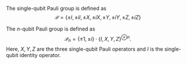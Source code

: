 
The single-qubit Pauli group is defined as 
$$
\mathcal P = \{ \pm I , \pm i I, \pm X , \pm i X, \pm Y , \pm i Y, \pm Z , \pm i Z\}
$$

The $n$-qubit Pauli group is defined as 
$$
\mathcal P_n = \{ \pm 1, \pm i\} \cdot \{I, X, Y, Z\}^{\otimes n}.
$$
Here, $X, Y, Z$ are the three single-qubit Pauli operators and $I$ is the single-qubit identity operator.